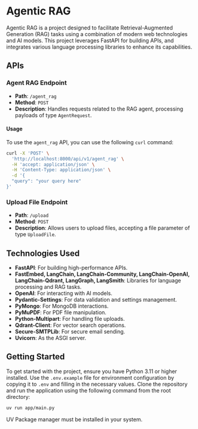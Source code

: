 # Agentic RAG

Agentic RAG is a project designed to facilitate Retrieval-Augmented Generation (RAG) tasks using a combination of modern web technologies and AI models. This project leverages FastAPI for building APIs, and integrates various language processing libraries to enhance its capabilities.

## APIs

### Agent RAG Endpoint
- **Path**: `/agent_rag`
- **Method**: `POST`
- **Description**: Handles requests related to the RAG agent, processing payloads of type `AgentRequest`.

#### Usage
To use the `agent_rag` API, you can use the following `curl` command:

```bash
curl -X 'POST' \
  'http://localhost:8000/api/v1/agent_rag' \
  -H 'accept: application/json' \
  -H 'Content-Type: application/json' \
  -d '{
  "query": "your query here"
}'
```

### Upload File Endpoint
- **Path**: `/upload`
- **Method**: `POST`
- **Description**: Allows users to upload files, accepting a file parameter of type `UploadFile`.

## Technologies Used

- **FastAPI**: For building high-performance APIs.
- **FastEmbed, LangChain, LangChain-Community, LangChain-OpenAI, LangChain-Qdrant, LangGraph, LangSmith**: Libraries for language processing and RAG tasks.
- **OpenAI**: For interacting with AI models.
- **Pydantic-Settings**: For data validation and settings management.
- **PyMongo**: For MongoDB interactions.
- **PyMuPDF**: For PDF file manipulation.
- **Python-Multipart**: For handling file uploads.
- **Qdrant-Client**: For vector search operations.
- **Secure-SMTPLib**: For secure email sending.
- **Uvicorn**: As the ASGI server.

## Getting Started

To get started with the project, ensure you have Python 3.11 or higher installed. Use the `.env.example` file for environment configuration by copying it to `.env` and filling in the necessary values. Clone the repository and run the application using the following command from the root directory:

```bash
uv run app/main.py
```

UV Package manager must be installed in your system.